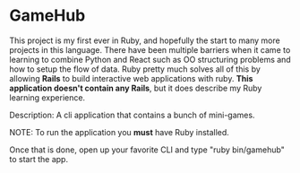 # GameHub
This project is my first ever in Ruby, and hopefully the start to many more projects in this language. There have been multiple barriers when it came to learning to combine Python and React such as OO structuring problems and how to setup the flow of data. Ruby pretty much solves all of this by allowing **Rails** to build interactive web applications with ruby. **This application doesn't contain any Rails**, but it does describe my Ruby learning experience.

Description:
    A cli application that contains a bunch of mini-games.

NOTE: To run the application you **must** have Ruby installed.

Once that is done, open up your favorite CLI and type "ruby bin/gamehub" to start the app.
